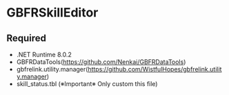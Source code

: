 # GBFRSkillEditor

## Required
- .NET Runtime 8.0.2
- GBFRDataTools(https://github.com/Nenkai/GBFRDataTools)
- gbfrelink.utility.manager(https://github.com/WistfulHopes/gbfrelink.utility.manager)
- skill_status.tbl (※Important※  Only custom this file)

